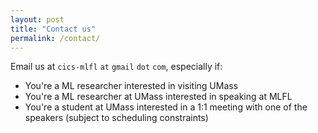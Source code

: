 ```yaml
---
layout: post
title: "Contact us"
permalink: /contact/
---
```


Email us at `cics-mlfl` `at` `gmail` `dot` `com`, especially if:
* You're a ML researcher interested in visiting UMass
* You're a ML researcher at UMass interested in speaking at MLFL
* You're a student at UMass interested in a 1:1 meeting with one of the speakers (subject to scheduling constraints)
